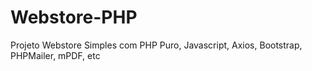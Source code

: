 # Webstore-PHP
 Projeto Webstore Simples com PHP Puro, Javascript, Axios, Bootstrap, PHPMailer, mPDF, etc
